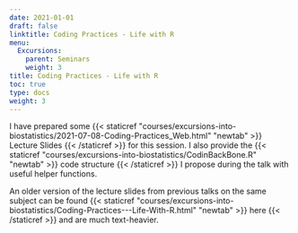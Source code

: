 ```yaml
---
date: 2021-01-01
draft: false
linktitle: Coding Practices - Life with R
menu:
  Excursions:
    parent: Seminars
    weight: 3
title: Coding Practices - Life with R
toc: true
type: docs
weight: 3
---
```


I have prepared some {{< staticref "courses/excursions-into-biostatistics/2021-07-08-Coding-Practices_Web.html" "newtab" >}} Lecture Slides {{< /staticref >}} for this session. I also provide the {{< staticref "courses/excursions-into-biostatistics/CodinBackBone.R" "newtab" >}} code structure {{< /staticref >}} I propose during the talk with useful helper functions.

An older version of the lecture slides from previous talks on the same subject can be found {{< staticref "courses/excursions-into-biostatistics/Coding-Practices---Life-With-R.html" "newtab" >}} here {{< /staticref >}} and are much text-heavier.